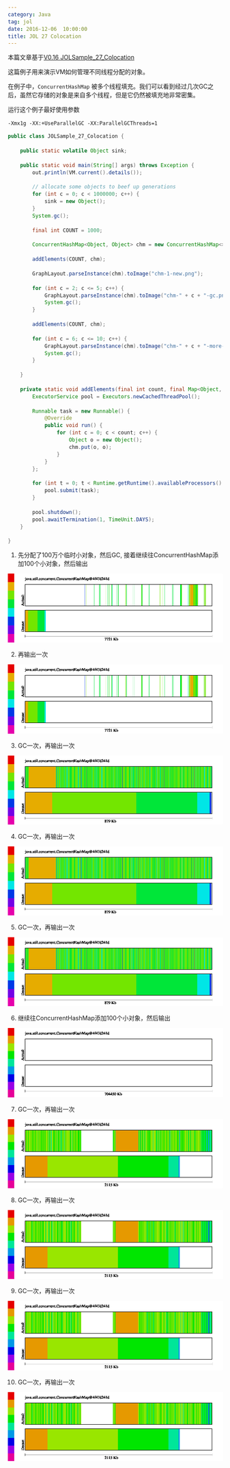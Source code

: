 ```yaml
---
category: Java
tag: jol
date: 2016-12-06  10:00:00
title: JOL 27 Colocation 
---
```


本篇文章基于[V0.16 JOLSample_27_Colocation](https://github.com/openjdk/jol/blob/0.16/jol-samples/src/main/java/org/openjdk/jol/samples/JOLSample_27_Colocation.java)

这篇例子用来演示VM如何管理不同线程分配的对象。

在例子中，`ConcurrentHashMap` 被多个线程填充。我们可以看到经过几次GC之后，虽然它存储的对象是来自多个线程，但是它仍然被填充地非常密集。

运行这个例子最好使用参数
```
-Xmx1g -XX:+UseParallelGC -XX:ParallelGCThreads=1
```

```java
public class JOLSample_27_Colocation {

    public static volatile Object sink;

    public static void main(String[] args) throws Exception {
        out.println(VM.current().details());

        // allocate some objects to beef up generations
        for (int c = 0; c < 1000000; c++) {
            sink = new Object();
        }
        System.gc();

        final int COUNT = 1000;

        ConcurrentHashMap<Object, Object> chm = new ConcurrentHashMap<>();

        addElements(COUNT, chm);

        GraphLayout.parseInstance(chm).toImage("chm-1-new.png");

        for (int c = 2; c <= 5; c++) {
            GraphLayout.parseInstance(chm).toImage("chm-" + c + "-gc.png");
            System.gc();
        }

        addElements(COUNT, chm);

        for (int c = 6; c <= 10; c++) {
            GraphLayout.parseInstance(chm).toImage("chm-" + c + "-more-gc.png");
            System.gc();
        }

    }

    private static void addElements(final int count, final Map<Object, Object> chm) throws InterruptedException {
        ExecutorService pool = Executors.newCachedThreadPool();

        Runnable task = new Runnable() {
            @Override
            public void run() {
                for (int c = 0; c < count; c++) {
                    Object o = new Object();
                    chm.put(o, o);
                }
            }
        };

        for (int t = 0; t < Runtime.getRuntime().availableProcessors() * 2; t++) {
            pool.submit(task);
        }

        pool.shutdown();
        pool.awaitTermination(1, TimeUnit.DAYS);
    }

}

```

1. 先分配了100万个临时小对象，然后GC, 接着继续往ConcurrentHashMap添加100个小对象，然后输出

![](https://raw.githubusercontent.com/wangmingco/wangmingco.github.io/main/static/images/jol/27_Colocation/chm-1-new.png)

2. 再输出一次

![](https://raw.githubusercontent.com/wangmingco/wangmingco.github.io/main/static/images/jol/27_Colocation/chm-2-gc.png)

3. GC一次，再输出一次

![](https://raw.githubusercontent.com/wangmingco/wangmingco.github.io/main/static/images/jol/27_Colocation/chm-3-gc.png)

4. GC一次，再输出一次

![](https://raw.githubusercontent.com/wangmingco/wangmingco.github.io/main/static/images/jol/27_Colocation/chm-4-gc.png)

5. GC一次，再输出一次

![](https://raw.githubusercontent.com/wangmingco/wangmingco.github.io/main/static/images/jol/27_Colocation/chm-5-gc.png)

6. 继续往ConcurrentHashMap添加100个小对象，然后输出

![](https://raw.githubusercontent.com/wangmingco/wangmingco.github.io/main/static/images/jol/27_Colocation/chm-6-more-gc.png)

7. GC一次，再输出一次

![](https://raw.githubusercontent.com/wangmingco/wangmingco.github.io/main/static/images/jol/27_Colocation/chm-7-more-gc.png)

8. GC一次，再输出一次

![](https://raw.githubusercontent.com/wangmingco/wangmingco.github.io/main/static/images/jol/27_Colocation/chm-8-more-gc.png)

9. GC一次，再输出一次

![](https://raw.githubusercontent.com/wangmingco/wangmingco.github.io/main/static/images/jol/27_Colocation/chm-9-more-gc.png)

10. GC一次，再输出一次

![](https://raw.githubusercontent.com/wangmingco/wangmingco.github.io/main/static/images/jol/27_Colocation/chm-10-more-gc.png)
